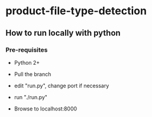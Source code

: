 # product-file-type-detection

## How to run locally with python

### Pre-requisites
- Python 2+

- Pull the branch
- edit "run.py", change port if necessary
- run "./run.py"
- Browse to localhost:8000
